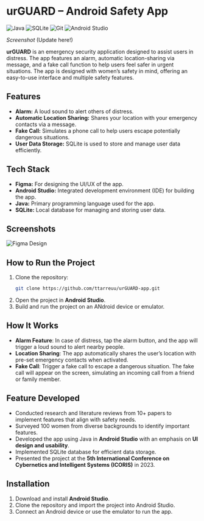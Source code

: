 # urGUARD – Android Safety App

![Java](https://img.shields.io/badge/-Java-007396?style=for-the-badge&logo=java&logoColor=white)
![SQLite](https://img.shields.io/badge/-SQLite-003B57?style=for-the-badge&logo=sqlite&logoColor=white)
![Git](https://img.shields.io/badge/-Git-F05032?style=for-the-badge&logo=git&logoColor=white)
![Android Studio](https://img.shields.io/badge/-Android%20Studio-3DDC84?style=for-the-badge&logo=android-studio&logoColor=white)

*Screenshot*
(Update here!)

**urGUARD** is an emergency security application designed to assist users in distress. The app features an alarm, automatic location-sharing via message, and a fake call function to help users feel safer in urgent situations. The app is designed with women’s safety in mind, offering an easy-to-use interface and multiple safety features.

## Features
- **Alarm:** A loud sound to alert others of distress.
- **Automatic Location Sharing:** Shares your location with your emergency contacts via a message.
- **Fake Call:** Simulates a phone call to help users escape potentially dangerous situations.
- **User Data Storage:** SQLite is used to store and manage user data efficiently.

## Tech Stack
- **Figma:** For designing the UI/UX of the app.
- **Android Studio:** Integrated development environment (IDE) for building the app.
- **Java:** Primary programming language used for the app.
- **SQLite:** Local database for managing and storing user data.

## Screenshots
![Figma Design](https://www.figma.com/design/K87kckm2sbw8Qbrd0a6ulD/Safety-Women-App?node-id=0-1&p=f&t=uDY8yEC2nHY3ZXIc-0)

## How to Run the Project
1. Clone the repository:
   ```bash
   git clone https://github.com/ttarreuu/urGUARD-app.git
2. Open the project in **Android Studio**.
3. Build and run the project on an ANdroid device or emulator.

## How It Works
- **Alarm Feature**: In case of distress, tap the alarm button, and the app will trigger a loud sound to alert nearby people.
- **Location Sharing**: The app automatically shares the user’s location with pre-set emergency contacts when activated.
- **Fake Call**: Trigger a fake call to escape a dangerous situation. The fake call will appear on the screen, simulating an incoming call from a friend or family member.

## Feature Developed 
- Conducted research and literature reviews from 10+ papers to implement features that align with safety needs.
- Surveyed 100 women from diverse backgrounds to identify important features.
- Developed the app using Java in **Android Studio** with an emphasis on **UI design and usability**.
- Implemented SQLite database for efficient data storage.
- Presented the project at the **5th International Conference on Cybernetics and Intelligent Systems (ICORIS)** in 2023.

## Installation
1. Download and install **Android Studio**.
2. Clone the repository and import the project into Android Studio.
3. Connect an Android device or use the emulator to run the app.
